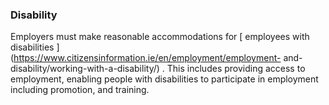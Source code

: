 ###  **Disability**

Employers must make reasonable accommodations for [ employees with
disabilities ](https://www.citizensinformation.ie/en/employment/employment-
and-disability/working-with-a-disability/) . This includes providing access to
employment, enabling people with disabilities to participate in employment
including promotion, and training.
